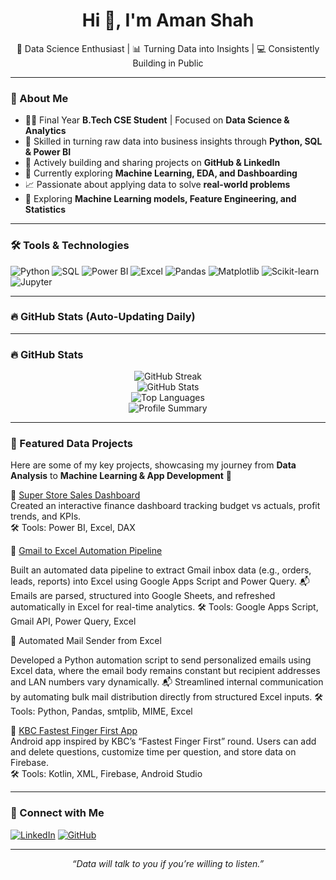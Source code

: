 <!-- Optional Banner Image -->
<!-- <img src="banner.png" alt="Aman Shah Banner" style="width:100%;"> -->

<h1 align="center">Hi 👋, I'm Aman Shah</h1>
<p align="center">
  🎯 Data Science Enthusiast | 📊 Turning Data into Insights | 💻 Consistently Building in Public  
</p>

---

### 🚀 About Me  

- 👨‍🎓 Final Year **B.Tech CSE Student** | Focused on **Data Science & Analytics**  
- 🧠 Skilled in turning raw data into business insights through **Python, SQL & Power BI**  
- 🔄 Actively building and sharing projects on **GitHub & LinkedIn**  
- 🌱 Currently exploring **Machine Learning, EDA, and Dashboarding**  
- 📈 Passionate about applying data to solve **real-world problems**  
- 📌 Exploring **Machine Learning models, Feature Engineering, and Statistics**  

---

### 🛠️ Tools & Technologies  

![Python](https://img.shields.io/badge/-Python-333333?style=flat&logo=python&logoColor=yellow)
![SQL](https://img.shields.io/badge/-SQL-333333?style=flat&logo=mysql&logoColor=white)
![Power BI](https://img.shields.io/badge/-Power%20BI-333333?style=flat&logo=powerbi&logoColor=yellow)
![Excel](https://img.shields.io/badge/-Excel-333333?style=flat&logo=microsoft-excel&logoColor=white)
![Pandas](https://img.shields.io/badge/-Pandas-333333?style=flat&logo=pandas)
![Matplotlib](https://img.shields.io/badge/-Matplotlib-333333?style=flat&logo=matplotlib)
![Scikit-learn](https://img.shields.io/badge/-Scikit--learn-333333?style=flat&logo=scikit-learn&logoColor=orange)
![Jupyter](https://img.shields.io/badge/-Jupyter-333333?style=flat&logo=jupyter&logoColor=orange)

---

### 🔥 GitHub Stats (Auto-Updating Daily)  

---

### 🔥 GitHub Stats  

<p align="center">
<img src="https://github-readme-streak-stats.herokuapp.com?user=AmanCodes725&theme=tokyonight&hide_border=false" alt="GitHub Streak" />

  <br>
  <img src="https://github-readme-stats.vercel.app/api?username=AmanCodes725&show_icons=true&theme=tokyonight&cache_seconds=86400" alt="GitHub Stats" />
  <br>
  <img src="https://github-readme-stats.vercel.app/api/top-langs/?username=AmanCodes725&layout=compact&theme=tokyonight&cache_seconds=86400" alt="Top Languages" />
  <br>
  <img src="http://github-profile-summary-cards.vercel.app/api/cards/profile-details?username=AmanCodes725&theme=tokyonight" alt="Profile Summary" />
</p>


---

### 📂 Featured Data Projects  

Here are some of my key projects, showcasing my journey from **Data Analysis** to **Machine Learning & App Development** 🚀  

🔹 [Super Store Sales Dashboard](https://github.com/AmanCodes725/Excel_Dashboard)  
  Created an interactive finance dashboard tracking budget vs actuals, profit trends, and KPIs.  
  🛠️ Tools: Power BI, Excel, DAX  

🔹 [Gmail to Excel Automation Pipeline](https://github.com/AmanCodes725/Inbox-to-Excel-Automated-Gmail-Data-Pipeline)

Built an automated data pipeline to extract Gmail inbox data (e.g., orders, leads, reports) into Excel using Google Apps Script and Power Query.
📬 Emails are parsed, structured into Google Sheets, and refreshed automatically in Excel for real-time analytics.
🛠️ Tools: Google Apps Script, Gmail API, Power Query, Excel

🔹 Automated Mail Sender from Excel

Developed a Python automation script to send personalized emails using Excel data, where the email body remains constant but recipient addresses and LAN numbers vary dynamically.
📬 Streamlined internal communication by automating bulk mail distribution directly from structured Excel inputs.
🛠️ Tools: Python, Pandas, smtplib, MIME, Excel

🔹 [KBC Fastest Finger First App](https://github.com/AmanCodes725/KBC-FFF-App)  
  Android app inspired by KBC’s “Fastest Finger First” round. Users can add and delete questions, customize time per question, and store data on Firebase.  
  🛠️ Tools: Kotlin, XML, Firebase, Android Studio  
 


---

### 🔗 Connect with Me  

[![LinkedIn](https://img.shields.io/badge/-LinkedIn-blue?style=flat-square&logo=Linkedin&logoColor=white)]([https://www.linkedin.com/in/AmanCodes725/](https://www.linkedin.com/in/aman-shah-652819242/))  
[![GitHub](https://img.shields.io/badge/-GitHub-black?style=flat-square&logo=github&logoColor=white)](https://github.com/AmanCodes725)  

---

<p align="center"><i>“Data will talk to you if you’re willing to listen.”</i></p>  
